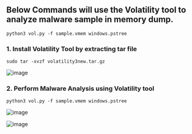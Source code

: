 ## Below Commands will use the Volatility tool to analyze malware sample in memory dump. 

```
python3 vol.py -f sample.vmem windows.pstree
```
### 1. Install Volatility Tool by extracting tar file 
```
sudo tar -xvzf volatility3new.tar.gz
```

![image](https://github.com/KVNuhman/Cyber-Forensics/assets/46161259/fbeef1e2-801f-4a6c-83c3-a88af1df7a02)

### 2. Perform Malware Analysis using Volatility tool

```
python3 vol.py -f sample.vmem windows.pstree
```

![image](https://github.com/KVNuhman/Cyber-Forensics/assets/46161259/e21aff92-3fb6-40e3-a3b2-2891cbd9b68c)

![image](https://github.com/KVNuhman/Cyber-Forensics/assets/46161259/c0d15c17-6d55-474b-a60a-2b3a4f4dc83e)
